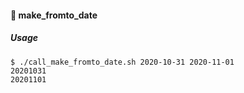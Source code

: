 #### :open_file_folder: make_fromto_date
#####   Usage
 ```
 $ ./call_make_fromto_date.sh 2020-10-31 2020-11-01
 20201031
 20201101
 ```
